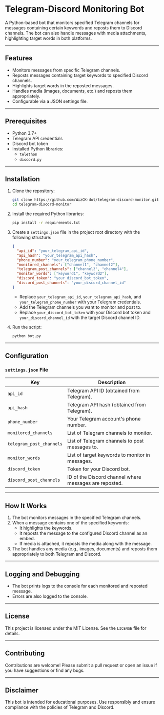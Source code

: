 # Telegram-Discord Monitoring Bot

A Python-based bot that monitors specified Telegram channels for messages containing certain keywords and reposts them to Discord channels. The bot can also handle messages with media attachments, highlighting target words in both platforms.

---

## Features

- Monitors messages from specific Telegram channels.
- Reposts messages containing target keywords to specified Discord channels.
- Highlights target words in the reposted messages.
- Handles media (images, documents, etc.) and reposts them appropriately.
- Configurable via a JSON settings file.

---

## Prerequisites

- Python 3.7+
- Telegram API credentials
- Discord bot token
- Installed Python libraries:
  - `telethon`
  - `discord.py`

---

## Installation

1. Clone the repository:

   ```bash
   git clone https://github.com/WizCK-dot/telegram-discord-monitor.git
   cd telegram-discord-monitor
   ```

2. Install the required Python libraries:

   ```bash
   pip install -r requirements.txt
   ```

3. Create a `settings.json` file in the project root directory with the following structure:

   ```json
   {
     "api_id": "your_telegram_api_id",
     "api_hash": "your_telegram_api_hash",
     "phone_number": "your_telegram_phone_number",
     "monitored_channels": ["channel1", "channel2"],
     "telegram_post_channels": ["channel3", "channel4"],
     "monitor_words": ["keyword1", "keyword2"],
     "discord_token": "your_discord_bot_token",
     "discord_post_channels": "your_discord_channel_id"
   }
   ```

   - Replace `your_telegram_api_id`, `your_telegram_api_hash`, and `your_telegram_phone_number` with your Telegram credentials.
   - Add the Telegram channels you want to monitor and post to.
   - Replace `your_discord_bot_token` with your Discord bot token and `your_discord_channel_id` with the target Discord channel ID.

4. Run the script:

   ```bash
   python bot.py
   ```

---

## Configuration

### `settings.json` File

| Key                  | Description                                            |
|----------------------|--------------------------------------------------------|
| `api_id`             | Telegram API ID (obtained from Telegram).             |
| `api_hash`           | Telegram API hash (obtained from Telegram).           |
| `phone_number`       | Your Telegram account's phone number.                 |
| `monitored_channels` | List of Telegram channels to monitor.                 |
| `telegram_post_channels` | List of Telegram channels to post messages to.        |
| `monitor_words`      | List of target keywords to monitor in messages.       |
| `discord_token`      | Token for your Discord bot.                           |
| `discord_post_channels` | ID of the Discord channel where messages are reposted. |

---

## How It Works

1. The bot monitors messages in the specified Telegram channels.
2. When a message contains one of the specified keywords:
   - It highlights the keywords.
   - It reposts the message to the configured Discord channel as an embed.
   - If media is attached, it reposts the media along with the message.
3. The bot handles any media (e.g., images, documents) and reposts them appropriately to both Telegram and Discord.

---

## Logging and Debugging

- The bot prints logs to the console for each monitored and reposted message.
- Errors are also logged to the console.

---

## License

This project is licensed under the MIT License. See the `LICENSE` file for details.

---

## Contributing

Contributions are welcome! Please submit a pull request or open an issue if you have suggestions or find any bugs.

---

## Disclaimer

This bot is intended for educational purposes. Use responsibly and ensure compliance with the policies of Telegram and Discord.
